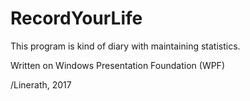 # RecordYourLife

This program is kind of diary with maintaining statistics. 

Written on Windows Presentation Foundation (WPF)

/Linerath, 2017
